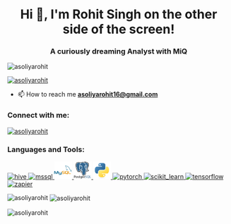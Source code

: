 <h1 align="center">Hi 👋, I'm Rohit Singh on the other side of the screen!</h1>
<h3 align="center">A curiously dreaming Analyst with MiQ</h3>

<p align="left"> <img src="https://komarev.com/ghpvc/?username=asoliyarohit&label=Profile%20views&color=0e75b6&style=flat" alt="asoliyarohit" /> </p>

<p align="left"> <a href="https://github.com/ryo-ma/github-profile-trophy"><img src="https://github-profile-trophy.vercel.app/?username=asoliyarohit" alt="asoliyarohit" /></a> </p>

- 📫 How to reach me **asoliyarohit16@gmail.com**

<h3 align="left">Connect with me:</h3>
<p align="left">
<a href="https://twitter.com/asoliyarohit" target="blank"><img align="center" src="https://cdn.jsdelivr.net/npm/simple-icons@3.0.1/icons/twitter.svg" alt="asoliyarohit" height="30" width="40" /></a>
</p>

<h3 align="left">Languages and Tools:</h3>
<p align="left"> <a href="https://hive.apache.org/" target="_blank"> <img src="https://www.vectorlogo.zone/logos/apache_hive/apache_hive-icon.svg" alt="hive" width="40" height="40"/> </a> <a href="https://www.microsoft.com/en-us/sql-server" target="_blank"> <img src="https://cdn.worldvectorlogo.com/logos/microsoft-sql-server.svg" alt="mssql" width="40" height="40"/> </a> <a href="https://www.mysql.com/" target="_blank"> <img src="https://raw.githubusercontent.com/devicons/devicon/master/icons/mysql/mysql-original-wordmark.svg" alt="mysql" width="40" height="40"/> </a> <a href="https://www.postgresql.org" target="_blank"> <img src="https://raw.githubusercontent.com/devicons/devicon/master/icons/postgresql/postgresql-original-wordmark.svg" alt="postgresql" width="40" height="40"/> </a> <a href="https://www.python.org" target="_blank"> <img src="https://raw.githubusercontent.com/devicons/devicon/master/icons/python/python-original.svg" alt="python" width="40" height="40"/> </a> <a href="https://pytorch.org/" target="_blank"> <img src="https://www.vectorlogo.zone/logos/pytorch/pytorch-icon.svg" alt="pytorch" width="40" height="40"/> </a> <a href="https://scikit-learn.org/" target="_blank"> <img src="https://upload.wikimedia.org/wikipedia/commons/0/05/Scikit_learn_logo_small.svg" alt="scikit_learn" width="40" height="40"/> </a> <a href="https://www.tensorflow.org" target="_blank"> <img src="https://www.vectorlogo.zone/logos/tensorflow/tensorflow-icon.svg" alt="tensorflow" width="40" height="40"/> </a> <a href="https://zapier.com" target="_blank"> <img src="https://www.vectorlogo.zone/logos/zapier/zapier-icon.svg" alt="zapier" width="40" height="40"/> </a> </p>

<p><img align="left" src="https://github-readme-stats.vercel.app/api/top-langs?username=asoliyarohit&show_icons=true&locale=en&layout=compact" alt="asoliyarohit" /></p>

<p>&nbsp;<img align="center" src="https://github-readme-stats.vercel.app/api?username=asoliyarohit&show_icons=true&locale=en" alt="asoliyarohit" /></p>

<p><img align="center" src="https://github-readme-streak-stats.herokuapp.com/?user=asoliyarohit&" alt="asoliyarohit" /></p>

